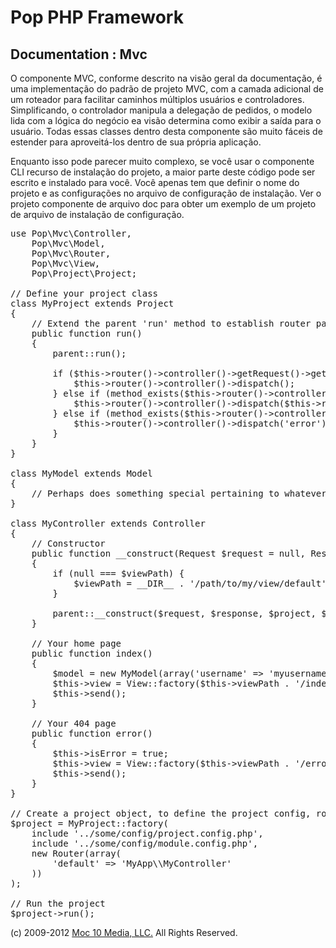 Pop PHP Framework
=================

Documentation : Mvc
-------------------

O componente MVC, conforme descrito na visão geral da documentação, é uma implementação do padrão de projeto MVC, com a camada adicional de um roteador para facilitar caminhos múltiplos usuários e controladores. Simplificando, o controlador manipula a delegação de pedidos, o modelo lida com a lógica do negócio ea visão determina como exibir a saída para o usuário. Todas essas classes dentro desta componente são muito fáceis de estender para aproveitá-los dentro de sua própria aplicação.

Enquanto isso pode parecer muito complexo, se você usar o componente CLI recurso de instalação do projeto, a maior parte deste código pode ser escrito e instalado para você. Você apenas tem que definir o nome do projeto e as configurações no arquivo de configuração de instalação. Ver o projeto componente de arquivo doc para obter um exemplo de um projeto de arquivo de instalação de configuração.

<pre>
use Pop\Mvc\Controller,
    Pop\Mvc\Model,
    Pop\Mvc\Router,
    Pop\Mvc\View,
    Pop\Project\Project;

// Define your project class
class MyProject extends Project
{
    // Extend the parent 'run' method to establish router paths
    public function run()
    {
        parent::run();

        if ($this->router()->controller()->getRequest()->getRequestUri() == '/') {
            $this->router()->controller()->dispatch();
        } else if (method_exists($this->router()->controller(), $this->router()->getAction())) {
            $this->router()->controller()->dispatch($this->router()->getAction());
        } else if (method_exists($this->router()->controller(), 'error')) {
            $this->router()->controller()->dispatch('error');
        }
    }
}

class MyModel extends Model
{
    // Perhaps does something special pertaining to whatever data you are manipulating
}

class MyController extends Controller
{
    // Constructor
    public function __construct(Request $request = null, Response $response = null, Project $project = null, $viewPath = null)
    {
        if (null === $viewPath) {
            $viewPath = __DIR__ . '/path/to/my/view/default';
        }

        parent::__construct($request, $response, $project, $viewPath);
    }

    // Your home page
    public function index()
    {
        $model = new MyModel(array('username' => 'myusername');
        $this->view = View::factory($this->viewPath . '/index.phtml', $model);
        $this->send();
    }

    // Your 404 page
    public function error()
    {
        $this->isError = true;
        $this->view = View::factory($this->viewPath . '/error.phtml');
        $this->send();
    }
}

// Create a project object, to define the project config, router and controller(s)
$project = MyProject::factory(
    include '../some/config/project.config.php',
    include '../some/config/module.config.php',
    new Router(array(
        'default' => 'MyApp\\MyController'
    ))
);

// Run the project
$project->run();
</pre>

(c) 2009-2012 [Moc 10 Media, LLC.](http://www.moc10media.com) All Rights Reserved.

